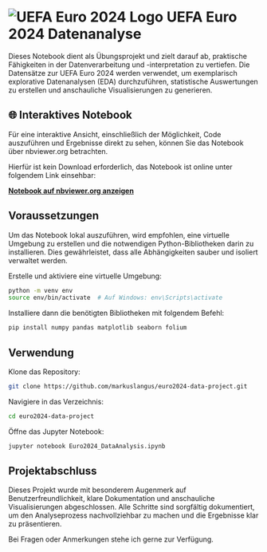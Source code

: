 # ![UEFA Euro 2024 Logo](https://www.fifplay.com/img/public/euro-2024-logo-side.png) UEFA Euro 2024 Datenanalyse

Dieses Notebook dient als Übungsprojekt und zielt darauf ab, praktische Fähigkeiten in der Datenverarbeitung und -interpretation zu vertiefen. Die Datensätze zur UEFA Euro 2024 werden verwendet, um exemplarisch explorative Datenanalysen (EDA) durchzuführen, statistische Auswertungen zu erstellen und anschauliche Visualisierungen zu generieren.

## 🌐 Interaktives Notebook

Für eine interaktive Ansicht, einschließlich der Möglichkeit, Code auszuführen und Ergebnisse direkt zu sehen, können Sie das Notebook über nbviewer.org betrachten. 

Hierfür ist kein Download erforderlich, das Notebook ist online unter folgendem Link einsehbar:

[**Notebook auf nbviewer.org anzeigen**](https://nbviewer.org/github/markuslangus/euro2024-data-project/blob/main/Euro2024_DataAnalysis.ipynb)

## Voraussetzungen

Um das Notebook lokal auszuführen, wird empfohlen, eine virtuelle Umgebung zu erstellen und die notwendigen Python-Bibliotheken darin zu installieren. Dies gewährleistet, dass alle Abhängigkeiten sauber und isoliert verwaltet werden.

Erstelle und aktiviere eine virtuelle Umgebung:

```bash
python -m venv env
source env/bin/activate  # Auf Windows: env\Scripts\activate
```

Installiere dann die benötigten Bibliotheken mit folgendem Befehl:

```bash
pip install numpy pandas matplotlib seaborn folium
```

## Verwendung

Klone das Repository:

```bash
git clone https://github.com/markuslangus/euro2024-data-project.git
```

Navigiere in das Verzeichnis:

```bash
cd euro2024-data-project
```

Öffne das Jupyter Notebook:

```bash
jupyter notebook Euro2024_DataAnalysis.ipynb
```

## Projektabschluss

Dieses Projekt wurde mit besonderem Augenmerk auf Benutzerfreundlichkeit, klare Dokumentation und anschauliche Visualisierungen abgeschlossen. Alle Schritte sind sorgfältig dokumentiert, um den Analyseprozess nachvollziehbar zu machen und die Ergebnisse klar zu präsentieren.

Bei Fragen oder Anmerkungen stehe ich gerne zur Verfügung.
